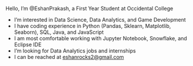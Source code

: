Hello, I’m @EshanPrakash, a First Year Student at Occidental College
- I’m interested in Data Science, Data Analytics, and Game Development
- I have coding experience in Python (Pandas, Sklearn, Matplotlib, Seaborn), SQL, Java, and JavaScript
- I am most comfortable working with Jupyter Notebook, Snowflake, and Eclipse IDE
- I’m looking for Data Analytics jobs and internships
- I can be reached at eshanrocks2@gmail.com

<!---
EshanPrakash/EshanPrakash is a ✨ special ✨ repository because its `README.md` (this file) appears on your GitHub profile.
You can click the Preview link to take a look at your changes.
--->
